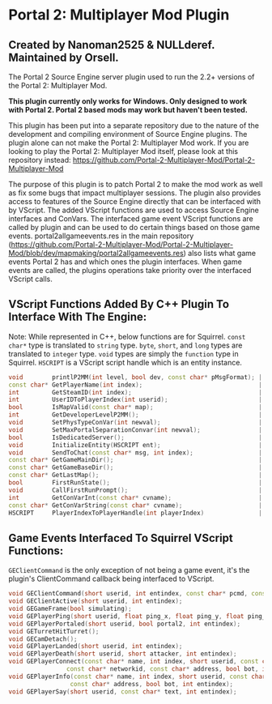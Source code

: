 # Portal 2: Multiplayer Mod Plugin

## **Created by Nanoman2525 & NULLderef. Maintained by Orsell.**

The Portal 2 Source Engine server plugin used to run the 2.2+ versions of the Portal 2: Multiplayer Mod.

**This plugin currently only works for Windows. Only designed to work with Portal 2. Portal 2 based mods may work but haven't been tested.**

This plugin has been put into a separate repository due to the nature of the development and compiling environment of Source Engine plugins. The plugin alone can not make the Portal 2: Multiplayer Mod work. If you are looking to play the Portal 2: Multiplayer Mod itself, please look at this repository instead: <https://github.com/Portal-2-Multiplayer-Mod/Portal-2-Multiplayer-Mod>

The purpose of this plugin is to patch Portal 2 to make the mod work as well as fix some bugs that impact multiplayer sessions. The plugin also provides access to features of the Source Engine directly that can be interfaced with by VScript. The added VScript functions are used to access Source Engine interfaces and ConVars. The interfaced game event VScript functions are called by plugin and can be used to do certain things based on those game events. portal2allgameevents.res in the main repository (<https://github.com/Portal-2-Multiplayer-Mod/Portal-2-Multiplayer-Mod/blob/dev/mapmaking/portal2allgameevents.res>) also lists what game events Portal 2 has and which ones the plugin interfaces. When game events are called, the plugins operations take priority over the interfaced VScript calls.

## VScript Functions Added By C++ Plugin To Interface With The Engine:

Note: While represented in C++, below functions are for Squirrel. `const char*` type is translated to `string` type. `byte`, `short`, and `long` types are translated to `integer` type. `void` types are simply the `function` type in Squirrel. `HSCRIPT` is a VScript script handle which is an entity instance.

```c++
void        printlP2MM(int level, bool dev, const char* pMsgFormat); | "Logging for the P2MM VScript. The log message must be passed as a string or it will error."
const char* GetPlayerName(int index);                                | "Gets player username by index."
int         GetSteamID(int index);                                   | "Gets the account ID component of player SteamID by index."
int         UserIDToPlayerIndex(int userid);                         | "Gets player entity index by userid."
bool        IsMapValid(const char* map);                             | "Returns true is the supplied string is a available map to load and run."
int         GetDeveloperLevelP2MM();                                 | "Returns the value of ConVar p2mm_developer."
void        SetPhysTypeConVar(int newval);                           | "Sets 'player_held_object_use_view_model' to the supplied integer value."
void        SetMaxPortalSeparationConvar(int newval);                | "Sets 'portal_max_separation_force' to the supplied integer value."
bool        IsDedicatedServer();                                     | "Returns true if this is a dedicated server."
void        InitializeEntity(HSCRIPT ent);                           | "Initializes an entity. Note: Not all entities will work even after being initialized with this function."
void        SendToChat(const char* msg, int index);                  | "Sends a raw message to the chat HUD."
const char* GetGameMainDir();                                        | "Returns the game directory. Ex. portal2/portal_stories"
const char* GetGameBaseDir();                                        | "Get the main game directory being used. Ex. Portal 2/Portal Stories Mel"
const char* GetLastMap();                                            | "Returns the last map recorded by the launcher's Last Map system."
bool        FirstRunState();                                         | "Get or set the state of whether the first map was run or not. Set false/true = 0/1 | -1 to get state."
void        CallFirstRunPrompt();                                    | "Shows the first run prompt if enabled in config.nut."
int         GetConVarInt(const char* cvname);                        | "Get the integer value of a ConVar."
const char* GetConVarString(const char* cvname);                     | "Get the string value of a ConVar."
HSCRIPT     PlayerIndexToPlayerHandle(int playerIndex)               | "Takes the player's entity index and returns the player's script handle."
```

## Game Events Interfaced To Squirrel VScript Functions:

`GEClientCommand` is the only exception of not being a game event, it's the plugin's ClientCommand callback being interfaced to VScript.

```c++
void GEClientCommand(short userid, int entindex, const char* pcmd, const char* fargs);      | "Called when a client inputs a console command."
void GEClientActive(short userid, int entindex);                                            | "Called when a player is 'activated' in the server, meaning fully loaded, not fully connect which happens before that."
void GEGameFrame(bool simulating);                                                          | "Called every server frame, used for the VScript loop. Warning: Don't do too intensive tasks with this!"
void GEPlayerPing(short userid, float ping_x, float ping_y, float ping_z, int entindex);    | "Called whenever a player pings. Game event: 'portal_player_ping'"
void GEPlayerPortaled(short userid, bool portal2, int entindex);                            | "Called whenever a player goes through a portal. `portal2` is false when portal1/blue portal is entered. Game event: 'portal_player_portaled'"
void GETurretHitTurret();                                                                   | "Called whenever a turret hits another turret. Game event: 'turret_hit_turret'"
void GECamDetach();                                                                         | "Called whenever a camera is detached from a surface. Game event: 'security_camera_detached'"
void GEPlayerLanded(short userid, int entindex);                                            | "Called whenever a player lands on the ground. Game event: 'player_landed'"
void GEPlayerDeath(short userid, short attacker, int entindex);                             | "Called whenever a player dies. Game event: 'player_death'"
void GEPlayerConnect(const char* name, int index, short userid, const char* xuid, 
                const char* networkid, const char* address, bool bot, int entindex);        | "Called where a player connects to the server. 'index' is the entity index minus 1. Game event: 'player_connect'"
void GEPlayerInfo(const char* name, int index, short userid, const char* networkid,
                 const char* address, bool bot, int entindex);                              | "Called when a player changes their name."
void GEPlayerSay(short userid, const char* text, int entindex);                             | "Called whenever a player inputs a chat message. Game event: 'player_say'"
```
